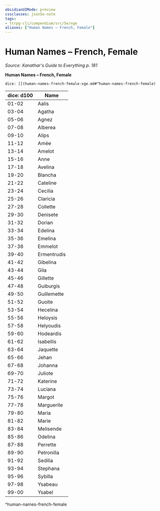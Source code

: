 ```yaml
---
obsidianUIMode: preview
cssclasses: json5e-note
tags:
- ttrpg-cli/compendium/src/5e/xge
aliases: ["Human Names – French, Female"]
---
```

# Human Names – French, Female
*Source: Xanathar's Guide to Everything p. 181* 

**Human Names – French, Female**

`dice: [](human-names-french-female-xge.md#^human-names-french-female)`

| dice: d100 | Name |
|------------|------|
| 01-02 | Aalis |
| 03-04 | Agatha |
| 05-06 | Agnez |
| 07-08 | Alberea |
| 09-10 | Alips |
| 11-12 | Amée |
| 13-14 | Amelot |
| 15-16 | Anne |
| 17-18 | Avelina |
| 19-20 | Blancha |
| 21-22 | Cateline |
| 23-24 | Cecilia |
| 25-26 | Claricia |
| 27-28 | Collette |
| 29-30 | Denisete |
| 31-32 | Dorian |
| 33-34 | Edelina |
| 35-36 | Emelina |
| 37-38 | Emmelot |
| 39-40 | Ermentrudis |
| 41-42 | Gibelina |
| 43-44 | Gila |
| 45-46 | Gillette |
| 47-48 | Guiburgis |
| 49-50 | Guillemette |
| 51-52 | Guoite |
| 53-54 | Hecelina |
| 55-56 | Heloysis |
| 57-58 | Helyoudis |
| 59-60 | Hodeardis |
| 61-62 | Isabellis |
| 63-64 | Jaquette |
| 65-66 | Jehan |
| 67-68 | Johanna |
| 69-70 | Juliote |
| 71-72 | Katerine |
| 73-74 | Luciana |
| 75-76 | Margot |
| 77-78 | Marguerite |
| 79-80 | Maria |
| 81-82 | Marie |
| 83-84 | Melisende |
| 85-86 | Odelina |
| 87-88 | Perrette |
| 89-90 | Petronilla |
| 91-92 | Sedilia |
| 93-94 | Stephana |
| 95-96 | Sybilla |
| 97-98 | Ysabeau |
| 99-00 | Ysabel |
^human-names-french-female